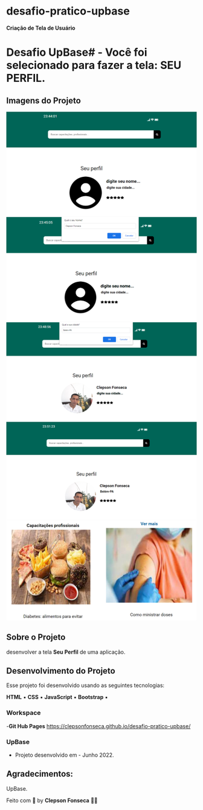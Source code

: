 # desafio-pratico-upbase
**Criação de Tela de Usuário** 

# Desafio UpBase# -  Você foi selecionado para fazer a tela: SEU PERFIL.
## Imagens do Projeto
![store-theme-default](https://github.com/clepsonfonseca/banco-de-imagens/blob/main/assets/img/seuperfil1.PNG)
![store-theme-default](https://github.com/clepsonfonseca/banco-de-imagens/blob/main/assets/img/seuperfil2.PNG)
![store-theme-default](https://github.com/clepsonfonseca/banco-de-imagens/blob/main/assets/img/seuperfil3.PNG)
![store-theme-default](https://github.com/clepsonfonseca/banco-de-imagens/blob/main/assets/img/seuperfil4.PNG)
![store-theme-default](https://github.com/clepsonfonseca/banco-de-imagens/blob/main/assets/img/seuperfil5.PNG)
## Sobre o Projeto
desenvolver a tela **Seu Perfil** de uma aplicação.

## Desenvolvimento do Projeto
Esse projeto foi desenvolvido usando as seguintes tecnologias:

**HTML** ▪️
**CSS** ▪️
**JavaScript** ▪️
**Bootstrap** ▪️

### Workspace
-**Git Hub Pages**  https://clepsonfonseca.github.io/desafio-pratico-upbase/

### UpBase
 - Projeto desenvolvido em - Junho 2022.

## Agradecimentos:

 UpBase.
 
 Feito com 💚 by **Clepson Fonseca** 👋🏻
